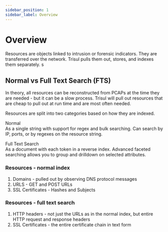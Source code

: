 ```yaml
---
sidebar_position: 1
sidebar_label: Overview
---
```


# Overview

Resources are objects linked to intrusion or forensic indicators. They
are transferred over the network. Trisul pulls them out, stores, and
indexes them separately.
s
## Normal vs Full Text Search (FTS)

In theory, all resources can be reconstructed from PCAPs at the time
they are needed - but it can be a slow process. Trisul will pull out
resources that are cheap to pull out at run time and are most often
needed.

Resources are split into two categories based on how they are indexed.

Normal  
As a single string with support for regex and bulk searching. Can search
by IP, ports, or by regexes on the resource string.

Full Text Search  
As a document with each token in a reverse index. Advanced faceted
searching allows you to group and drilldown on selected attributes.

### Resources - normal index

1. Domains - pulled out by observing DNS protocol messages
2. URLS - GET and POST URLs
3. SSL Certificates - Hashes and Subjects

### Resources - full text search

1. HTTP headers - not just the URLs as in the normal index, but entire
   HTTP request and response headers
2. SSL Certificates - the entire certificate chain in text form
